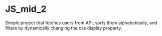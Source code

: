 # JS_mid_2
 
Simple project that fetches users from API, sorts them alphabetically, and filters by dynamically changing the css display property.
